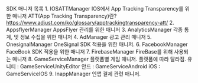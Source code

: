 SDK 매니저 목록
    1. IOSATTManager
        IOS에서 App Tracking Transparency를 위한 매니저
        ATT(App Tracking Transparency)란?
            https://www.adjust.com/ko/glossary/apptrackingtransparency-att/
    2. AppsflyerManager
        AppsFlyer 관리를 위한 매니저
    3. AnalyticsManager
        각종 통계, 및 정보 수집을 위한 매니저
    4. AdManager
        광고 관리 매니저
    5. OnesignalManager
        OneSignal SDK 적용을 위한 매니저.
    6. FacebookManager
        FaceBook SDK 적용을 위한 매니저
    7. FirebaseManager
        FireBase를 위해 사용되는 매니저
    8. GameServiceManager
        플랫폼별 게임 매니저.
        플랫폼에 따라 달라짐.
            유니티 : GameServiceUnityEditor
            안드 : GameServiceAndroid
            iOS : GameServiceIOS
    9. InappManager
        인앱 결제 관련 매니저.